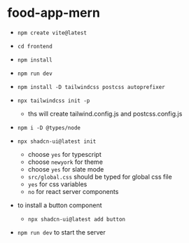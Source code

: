 # food-app-mern

- `npm create vite@latest`
- `cd frontend`
- `npm install`
- `npm run dev`
- `npm install -D tailwindcss postcss autoprefixer`
- `npx tailwindcss init -p`
    - ths will create tailwind.config.js and postcss.config.js
- `npm i -D @types/node`
- `npx shadcn-ui@latest init` 
    - choose `yes` for typescript
    - choose `newyork` for theme
    - choose `yes` for slate mode
    - `src/global.css` should be typed for global css file
    - `yes` for css variables
    - `no` for react server components 

- to install a button  component
    - `npx shadcn-ui@latest add button`
- `npm run dev` to start the server
